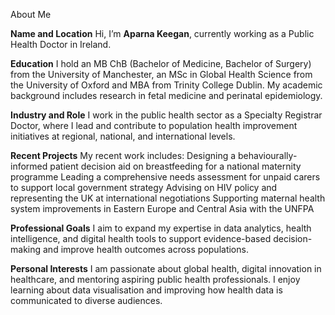 About Me

**Name and Location**
Hi, I’m **Aparna Keegan**, currently working as a Public Health Doctor in Ireland. 

**Education**
I hold an MB ChB (Bachelor of Medicine, Bachelor of Surgery) from the University of Manchester, an MSc in Global Health Science from the University of Oxford and MBA from Trinity College Dublin. My academic background includes research in fetal medicine and perinatal epidemiology.

**Industry and Role**
I work in the public health sector as a Specialty Registrar Doctor, where I lead and contribute to population health improvement initiatives at regional, national, and international levels.

**Recent Projects**
My recent work includes:
Designing a behaviourally-informed patient decision aid on breastfeeding for a national maternity programme
Leading a comprehensive needs assessment for unpaid carers to support local government strategy
Advising on HIV policy and representing the UK at international negotiations
Supporting maternal health system improvements in Eastern Europe and Central Asia with the UNFPA

**Professional Goals**
I aim to expand my expertise in data analytics, health intelligence, and digital health tools to support evidence-based decision-making and improve health outcomes across populations.

**Personal Interests**
I am passionate about global health, digital innovation in healthcare, and mentoring aspiring public health professionals. I enjoy learning about data visualisation and improving how health data is communicated to diverse audiences.
